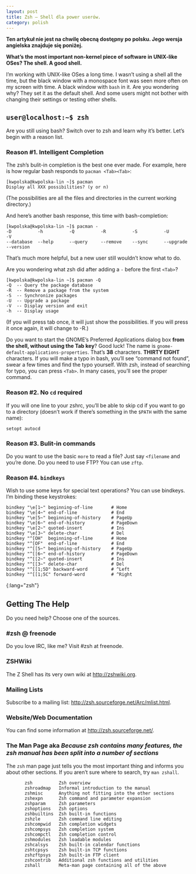 ```yaml
---
layout: post
title: Zsh — Shell dla power userów.
category: polish
---
```

**Ten artykuł nie jest na chwilę obecną dostępny po polsku. Jego wersja angielska znajduje się poniżej.**


**What’s the most important non-kernel piece of software in UNIX-like OSes? The shell. A good shell.**

I’m working with UNIX-like OSes a long time. I wasn’t using a shell all the time, but the black window with a monospace font was seen more often on my screen with time. A black window with `bash` in it. Are you wondering why? They set it as the default shell. And some users might not bother with changing their settings or testing other shells.

## `user@localhost:~$ zsh`

Are you still using bash? Switch over to zsh and learn why it’s better. Let’s begin with a reason list.

### Reason #1. Intelligent Completion

The zsh’s bulit-in completion is the best one ever made. For example, here is how regular bash responds to `pacman <Tab><Tab>`:

    [kwpolska@kwpolska-lin ~]$ pacman 
    Display all XXX possibilities? (y or n)

(The possibilities are all the files and directories in the current working directory.)

And here’s another bash response, this time with bash-completion:

    [kwpolska@kwpolska-lin ~]$ pacman -
    -D          -h          -Q          -R          -S          -U          -V          
    --database  --help      --query     --remove    --sync      --upgrade   --version

That’s much more helpful, but a new user still wouldn’t know what to do.

Are you wondering what zsh did after adding a `-` before the first `<Tab>`?

    [kwpolska@kwpolska-lin ~]$ pacman -Q
    -Q  -- Query the package database
    -R  -- Remove a package from the system
    -S  -- Synchronize packages
    -U  -- Upgrade a package
    -V  -- Display version and exit
    -h  -- Display usage

(If you will press tab once, it will just show the possibilities. If you will press it once again, it will change to -R.)

Do you want to start the GNOME’s Preferred Applications dialog box **from the shell, without using the Tab key**? Good luck! The name is `gnome-default-applications-properties`. That’s **38** characters. **THIRTY EIGHT** characters. If you will make a typo in bash, you’ll see “command not found”, swear a few times and find the typo yourself. With zsh, instead of searching for typo, you can press `<Tab>`. In many cases, you’ll see the proper command.

### Reason #2. No `cd` required

If you will one line to your zshrc, you’ll be able to skip cd if you want to go to a directory (doesn’t work if there’s something in the `$PATH` with the same name):

    setopt autocd

### Reason #3. Bulit-in commands

Do you want to use the basic `more` to read a file? Just say `<filename` and you’re done. Do you need to use FTP? You can use `zftp`.

### Reason #4. `bindkeys`

Wish to use some keys for special text operations? You can use bindkeys. I’m binding these keystrokes:

    bindkey "\e[1~" beginning-of-line       # Home
    bindkey "\e[4~" end-of-line             # End
    bindkey "\e[5~" beginning-of-history    # PageUp
    bindkey "\e[6~" end-of-history          # PageDown
    bindkey "\e[2~" quoted-insert           # Ins
    bindkey "\e[3~" delete-char             # Del
    bindkey "^[OH"  beginning-of-line       # Home
    bindkey "^[OF"  end-of-line             # End
    bindkey "^[[5~" beginning-of-history    # PageUp
    bindkey "^[[6~" end-of-history          # PageDown
    bindkey "^[[2~" quoted-insert           # Ins
    bindkey "^[[3~" delete-char             # Del
    bindkey "^[[1;5D" backward-word         # ^Left
    bindkey "^[[1;5C" forward-word          # ^Right
{:lang="zsh"}

## Getting The Help

Do you need help? Choose one of the sources.

### #zsh @ freenode

Do you love IRC, like me? Visit #zsh at freenode.

### ZSHWiki

The Z Shell has its very own wiki at <http://zshwiki.org>.

### Mailing Lists

Subscribe to a mailing list: <http://zsh.sourceforge.net/Arc/mlist.html>.

### Website/Web Documentation

You can find some information at <http://zsh.sourceforge.net/>.

### The Man Page aka *Because zsh contains many features, the zsh manual has been split into a number of sections*

The `zsh` man page just tells you the most important thing and informs you about other sections. If you aren’t sure where to search, try `man zshall`. 

           zsh          Zsh overview
           zshroadmap   Informal introduction to the manual
           zshmisc      Anything not fitting into the other sections
           zshexpn      Zsh command and parameter expansion
           zshparam     Zsh parameters
           zshoptions   Zsh options
           zshbuiltins  Zsh built-in functions
           zshzle       Zsh command line editing
           zshcompwid   Zsh completion widgets
           zshcompsys   Zsh completion system
           zshcompctl   Zsh completion control
           zshmodules   Zsh loadable modules
           zshcalsys    Zsh built-in calendar functions
           zshtcpsys    Zsh built-in TCP functions
           zshzftpsys   Zsh built-in FTP client
           zshcontrib   Additional zsh functions and utilities
           zshall       Meta-man page containing all of the above

